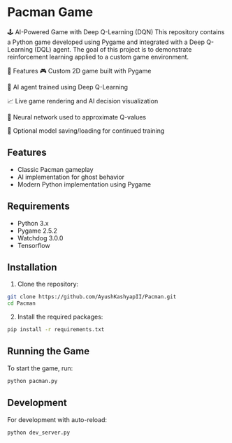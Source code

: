 # Pacman Game

🕹️ AI-Powered Game with Deep Q-Learning (DQN)
This repository contains a Python game developed using Pygame and integrated with a Deep Q-Learning (DQL) agent. The goal of this project is to demonstrate reinforcement learning applied to a custom game environment.

🚀 Features
🎮 Custom 2D game built with Pygame

🤖 AI agent trained using Deep Q-Learning

📈 Live game rendering and AI decision visualization

🧠 Neural network used to approximate Q-values

💾 Optional model saving/loading for continued training

## Features
- Classic Pacman gameplay
- AI implementation for ghost behavior
- Modern Python implementation using Pygame

## Requirements
- Python 3.x
- Pygame 2.5.2
- Watchdog 3.0.0
- Tensorflow

## Installation
1. Clone the repository:
```bash
git clone https://github.com/AyushKashyapII/Pacman.git
cd Pacman
```

2. Install the required packages:
```bash
pip install -r requirements.txt
```

## Running the Game
To start the game, run:
```bash
python pacman.py
```

## Development
For development with auto-reload:
```bash
python dev_server.py
``` 
